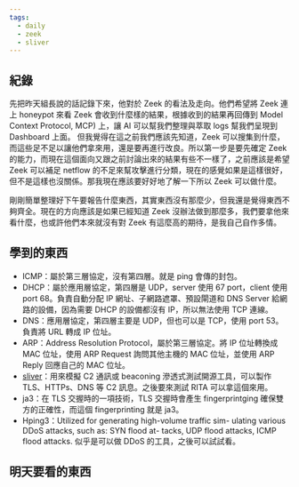 ```yaml
---
tags:
  - daily
  - zeek
  - sliver
---
```

## 紀錄
先把昨天組長說的話記錄下來，他對於 Zeek 的看法及走向。他們希望將 Zeek 連上 honeypot 來看 Zeek 會收到什麼樣的結果，根據收到的結果再回傳到 Model Context Protocol, MCP) 上，讓 AI 可以幫我們整理與萃取 logs 幫我們呈現到 Dashboard 上面。
但我覺得在這之前我們應該先知道，Zeek 可以搜集到什麼，而這些足不足以讓他們拿來用，還是要再進行改良。所以第一步是要先確定 Zeek 的能力，而現在這個面向又跟之前討論出來的結果有些不一樣了，之前應該是希望 Zeek 可以補足 netflow 的不足來幫攻擊進行分類，現在的感覺如果是這樣很好，但不是這樣也沒關係。那我現在應該要好好地了解一下所以 Zeek 可以做什麼。

剛剛簡單整理好下午要報告什麼東西，其實東西沒有那麼少，但我還是覺得東西不夠齊全。現在的方向應該是如果已經知道 Zeek 沒辦法做到那麼多，我們要拿他來看什麼，也或許他們本來就沒有對 Zeek 有這麼高的期待，是我自己自作多情。
## 學到的東西
- ICMP：屬於第三層協定，沒有第四層。就是 ping 會傳的封包。
- DHCP：屬於應用層協定，第四層是 UDP，server 使用 67 port，client 使用 port 68。負責自動分配 IP 網址、子網路遮罩、預設閘道和 DNS Server 給網路的設備，因為需要 DHCP 的設備都沒有 IP，所以無法使用 TCP 連線。
- DNS：應用層協定，第四層主要是 UDP，但也可以是 TCP，使用 port 53。負責將 URL 轉成 IP 位址。
- ARP：Address Resolution Protocol，屬於第三層協定。將 IP 位址轉換成 MAC 位址，使用 ARP Request 詢問其他主機的 MAC 位址，並使用 ARP Reply 回應自己的 MAC 位址。
- [sliver](https://github.com/BishopFox/sliver/)：用來模擬 C2 通訊或 beaconing 滲透式測試開源工具，可以製作 TLS、HTTPs、DNS 等 C2 訊息。之後要來測試 RITA 可以拿這個來用。
- ja3：在 TLS 交握時的一項技術，TLS 交握時會產生 fingerprintging 確保雙方的正確性，而這個 fingerprinting 就是 ja3。
- Hping3：Utilized for generating high-volume traffic sim- ulating various DDoS attacks, such as: SYN flood at- tacks, UDP flood attacks, ICMP flood attacks. 似乎是可以做 DDoS 的工具，之後可以試試看。
## 明天要看的東西
